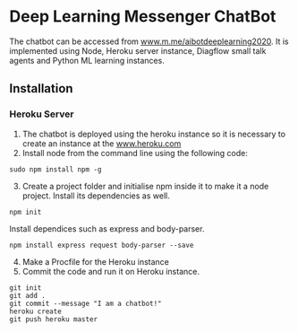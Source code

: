 # Deep Learning Messenger ChatBot

The chatbot can be accessed from www.m.me/aibotdeeplearning2020. It is implemented using Node, Heroku server instance, Diagflow small talk agents and Python ML learning instances. 

## Installation

### Heroku Server
1. The chatbot is deployed using the heroku instance so it is necessary to create an instance at the www.heroku.com
2. Install node from the command line using the following code:
```
sudo npm install npm -g
```
3. Create a project folder and initialise npm inside it to make it a node project. Install its dependencies as well.
```
npm init
```
Install dependices such as express and body-parser.
```
npm install express request body-parser --save
```
4. Make a Procfile for the Heroku instance
5. Commit the code and run it on Heroku instance.
```
git init
git add .
git commit --message "I am a chatbot!"
heroku create
git push heroku master
```

